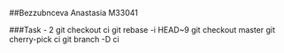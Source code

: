 ##Bezzubnceva Anastasia M33041

###Task - 2
git checkout ci
git rebase -i HEAD~9
git checkout master
git cherry-pick ci
git branch -D ci


